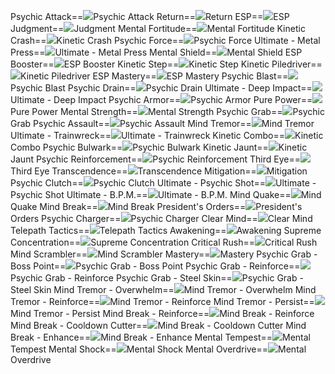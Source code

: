 Psychic Attack==<img src="upload/mxd/Kinesis/Skill Psychic Attack.png"/>Psychic Attack
Return==<img src="upload/mxd/Kinesis/Skill Return (Kinesis).png"/>Return
ESP==<img src="upload/mxd/Kinesis/Skill ESP.png"/>ESP
Judgment==<img src="upload/mxd/Kinesis/Skill Judgment (Kinesis).png"/>Judgment
Mental Fortitude==<img src="upload/mxd/Kinesis/Skill Mental Fortitude.png"/>Mental Fortitude
Kinetic Crash==<img src="upload/mxd/Kinesis/Skill Kinetic Crash.png"/>Kinetic Crash
Psychic Force==<img src="upload/mxd/Kinesis/Skill Psychic Force.png"/>Psychic Force
Ultimate \- Metal Press==<img src="upload/mxd/Kinesis/Skill Ultimate - Metal Press.png"/>Ultimate - Metal Press
Mental Shield==<img src="upload/mxd/Kinesis/Skill Mental Shield.png"/>Mental Shield
ESP Booster==<img src="upload/mxd/Kinesis/Skill ESP Booster.png"/>ESP Booster
Kinetic Step==<img src="upload/mxd/Kinesis/Skill Kinetic Step.png"/>Kinetic Step
Kinetic Piledriver==<img src="upload/mxd/Kinesis/Skill Kinetic Piledriver.png"/>Kinetic Piledriver
ESP Mastery==<img src="upload/mxd/Kinesis/Skill ESP Mastery.png"/>ESP Mastery
Psychic Blast==<img src="upload/mxd/Kinesis/Skill Psychic Blast.png"/>Psychic Blast
Psychic Drain==<img src="upload/mxd/Kinesis/Skill Psychic Drain.png"/>Psychic Drain
Ultimate \- Deep Impact==<img src="upload/mxd/Kinesis/Skill Ultimate - Deep Impact.png"/>Ultimate - Deep Impact
Psychic Armor==<img src="upload/mxd/Kinesis/Skill Psychic Armor.png"/>Psychic Armor
Pure Power==<img src="upload/mxd/Kinesis/Skill Pure Power.png"/>Pure Power
Mental Strength==<img src="upload/mxd/Kinesis/Skill Mental Strength.png"/>Mental Strength
Psychic Grab==<img src="upload/mxd/Kinesis/Skill Psychic Grab.png"/>Psychic Grab
Psychic Assault==<img src="upload/mxd/Kinesis/Skill Psychic Assault.png"/>Psychic Assault
Mind Tremor==<img src="upload/mxd/Kinesis/Skill Mind Tremor.png"/>Mind Tremor
Ultimate \- Trainwreck==<img src="upload/mxd/Kinesis/Skill Ultimate - Trainwreck.png"/>Ultimate - Trainwreck
Kinetic Combo==<img src="upload/mxd/Kinesis/Skill Kinetic Combo.png"/>Kinetic Combo
Psychic Bulwark==<img src="upload/mxd/Kinesis/Skill Psychic Bulwark.png"/>Psychic Bulwark
Kinetic Jaunt==<img src="upload/mxd/Kinesis/Skill Kinetic Jaunt.png"/>Kinetic Jaunt
Psychic Reinforcement==<img src="upload/mxd/Kinesis/Skill Psychic Reinforcement.png"/>Psychic Reinforcement
Third Eye==<img src="upload/mxd/Kinesis/Skill Third Eye (Kinesis).png"/>Third Eye
Transcendence==<img src="upload/mxd/Kinesis/Skill Transcendence.png"/>Transcendence
Mitigation==<img src="upload/mxd/Kinesis/Skill Mitigation.png"/>Mitigation
Psychic Clutch==<img src="upload/mxd/Kinesis/Skill Psychic Clutch.png"/>Psychic Clutch
Ultimate \- Psychic Shot==<img src="upload/mxd/Kinesis/Skill Ultimate - Psychic Shot.png"/>Ultimate - Psychic Shot
Ultimate \- B.P.M.==<img src="upload/mxd/Kinesis/Skill Ultimate - B.P.M..png"/>Ultimate - B.P.M.
Mind Quake==<img src="upload/mxd/Kinesis/Skill Mind Quake.png"/>Mind Quake
Mind Break==<img src="upload/mxd/Kinesis/Skill Mind Break.png"/>Mind Break
President's Orders==<img src="upload/mxd/Kinesis/Skill President's Orders.png"/>President's Orders
Psychic Charger==<img src="upload/mxd/Kinesis/Skill Psychic Charger.png"/>Psychic Charger
Clear Mind==<img src="upload/mxd/Kinesis/Skill Clear Mind.png"/>Clear Mind
Telepath Tactics==<img src="upload/mxd/Kinesis/Skill Telepath Tactics.png"/>Telepath Tactics
Awakening==<img src="upload/mxd/Kinesis/Skill Awakening.png"/>Awakening
Supreme Concentration==<img src="upload/mxd/Kinesis/Skill Supreme Concentration.png"/>Supreme Concentration
Critical Rush==<img src="upload/mxd/Kinesis/Skill Critical Rush.png"/>Critical Rush
Mind Scrambler==<img src="upload/mxd/Kinesis/Skill Mind Scrambler.png"/>Mind Scrambler
Mastery==<img src="upload/mxd/Kinesis/Skill Mastery.png"/>Mastery
Psychic Grab \- Boss Point==<img src="upload/mxd/Kinesis/Skill Psychic Grab - Boss Point.png"/>Psychic Grab - Boss Point
Psychic Grab \- Reinforce==<img src="upload/mxd/Kinesis/Skill Psychic Grab - Reinforce.png"/>Psychic Grab - Reinforce
Psychic Grab \- Steel Skin==<img src="upload/mxd/Kinesis/Skill Psychic Grab - Steel Skin.png"/>Psychic Grab - Steel Skin
Mind Tremor \- Overwhelm==<img src="upload/mxd/Kinesis/Skill Mind Tremor - Overwhelm.png"/>Mind Tremor - Overwhelm
Mind Tremor \- Reinforce==<img src="upload/mxd/Kinesis/Skill Mind Tremor - Reinforce.png"/>Mind Tremor - Reinforce
Mind Tremor \- Persist==<img src="upload/mxd/Kinesis/Skill Mind Tremor - Persist.png"/>Mind Tremor - Persist
Mind Break \- Reinforce==<img src="upload/mxd/Kinesis/Skill Mind Break - Reinforce.png"/>Mind Break - Reinforce
Mind Break \- Cooldown Cutter==<img src="upload/mxd/Kinesis/Skill Mind Break - Cooldown Cutter.png"/>Mind Break - Cooldown Cutter
Mind Break \- Enhance==<img src="upload/mxd/Kinesis/Skill Mind Break - Enhance.png"/>Mind Break - Enhance
Mental Tempest==<img src="upload/mxd/Kinesis/Skill Mental Tempest.png"/>Mental Tempest
Mental Shock==<img src="upload/mxd/Kinesis/Skill Mental Shock.png"/>Mental Shock
Mental Overdrive==<img src="upload/mxd/Kinesis/Skill Mental Overdrive.png"/>Mental Overdrive
